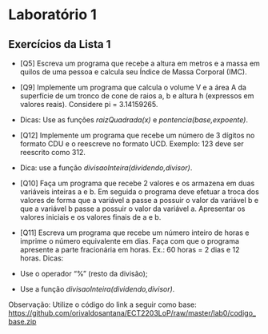 # Laboratório 1

## Exercícios da Lista 1

* [Q5] Escreva um programa que recebe a altura em metros e a massa em quilos de uma pessoa e calcula seu Índice de Massa Corporal (IMC).

* [Q9] Implemente um programa que calcula o volume V e a área A da superfície de um tronco de cone de raios a, b e altura h (expressos em valores reais). Considere pi = 3.14159265.
 * Dicas: Use as funções _raizQuadrada(x)_ e _pontencia(base,expoente)_.


* [Q12] Implemente um programa que recebe um número de 3 dígitos no formato CDU e o reescreve no formato UCD. Exemplo: 123 deve ser reescrito como 312.
 * Dica: use a função _divisaoInteira(dividendo,divisor)_.

* [Q10] Faça um programa que recebe 2 valores e os armazena em duas variáveis inteiras a e b. Em seguida o programa deve efetuar a troca dos valores de forma que a variável a passe a possuir o valor da variável b e que a variável b passe a possuir o valor da variável a. Apresentar os valores iniciais e os valores finais de a e b.

* [Q11] Escreva um programa que recebe um número inteiro de horas e imprime o número equivalente em dias. Faça com que o programa apresente a parte fracionária em horas. Ex.: 60 horas = 2 dias e 12 horas. Dicas:
 * Use o operador “%” (resto da divisão);
 * Use a função  _divisaoInteira(dividendo,divisor)_.

 Observação: Utilize o código do link a seguir como base: <https://github.com/orivaldosantana/ECT2203LoP/raw/master/lab0/codigo_base.zip>
